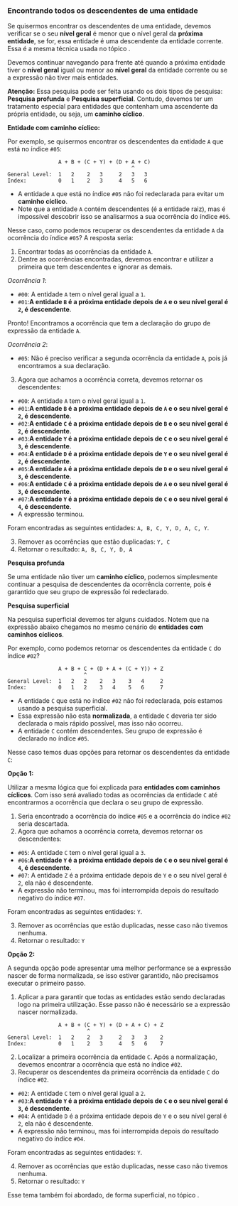 ### Encontrando todos os descendentes de uma entidade <header-set anchor-name="search-method-get-descendants" />

Se quisermos encontrar os descendentes de uma entidade, devemos verificar se o seu **nível geral** é menor que o nível geral da **próxima entidade**, se for, essa entidade é uma descendente da entidade corrente. Essa é a mesma técnica usada no tópico <anchor-get name="search-deep-is-first-at-group-expression" />.

Devemos continuar navegando para frente até quando a próxima entidade tiver o **nível geral** igual ou menor ao **nível geral** da entidade corrente ou se a expressão não tiver mais entidades.

<!-- **Atenção:** Essa pesquisa pode ser feita usando os dois tipos de pesquisa: **Pesquisa profunda** e **Pesquisa superficial**. Contudo, não podemos apenas verificar a **ocorrência da entidade**, pois não é garantido que o seu grupo de expressão foi declarado nesse momento.  -->

**Atenção:** Essa pesquisa pode ser feita usando os dois tipos de pesquisa: **Pesquisa profunda** e **Pesquisa superficial**. Contudo, devemos ter um tratamento especial para entidades que contenham uma ascendente da própria entidade, ou seja, um **caminho cíclico**.

**Entidade com caminho cíclico:**

Por exemplo, se quisermos encontrar os descendentes da entidade `A` que está no índice `#05`:

```
                A + B + (C + Y) + (D + A + C)
                                       ^
General Level:  1   2    2   3     2   3   3
Index:          0   1    2   3     4   5   6
```

* A entidade `A` que está no índice `#05` não foi redeclarada para evitar um **caminho cíclico**. 
* Note que a entidade `A` contém descendentes (é a entidade raiz), mas é impossível descobrir isso se analisarmos a sua ocorrência do índice `#05`.

Nesse caso, como podemos recuperar os descendentes da entidade `A` da ocorrência do índice `#05`? A resposta seria:

1. Encontrar todas as ocorrências da entidade `A`.
2. Dentre as ocorrências encontradas, devemos encontrar e utilizar a primeira que tem descendentes e ignorar as demais.

_Ocorrência 1_:

* `#00`: A entidade `A` tem o nível geral igual a `1`.
* `#01`:**A entidade `B` é a próxima entidade depois de `A` e o seu nível geral é `2`, é descendente**.

Pronto! Encontramos a ocorrência que tem a declaração do grupo de expressão da entidade `A`.

_Ocorrência 2_:

* `#05`: Não é preciso verificar a segunda ocorrência da entidade `A`, pois já encontramos a sua declaração.

3. Agora que achamos a ocorrência correta, devemos retornar os descendentes:

* `#00`: A entidade `A` tem o nível geral igual a `1`.
* `#01`:**A entidade `B` é a próxima entidade depois de `A` e o seu nível geral é `2`, é descendente**.
* `#02`:**A entidade `C` é a próxima entidade depois de `B` e o seu nível geral é `2`, é descendente**.
* `#03`:**A entidade `Y` é a próxima entidade depois de `C` e o seu nível geral é `3`, é descendente**.
* `#04`:**A entidade `D` é a próxima entidade depois de `Y` e o seu nível geral é `2`, é descendente**.
* `#05`:**A entidade `A` é a próxima entidade depois de `D` e o seu nível geral é `3`, é descendente**.
* `#06`:**A entidade `C` é a próxima entidade depois de `A` e o seu nível geral é `3`, é descendente**.
* `#07`:**A entidade `Y` é a próxima entidade depois de `C` e o seu nível geral é `4`, é descendente**.
* A expressão terminou.

Foram encontradas as seguintes entidades: `A, B, C, Y, D, A, C, Y`.

3. Remover as ocorrências que estão duplicadas: `Y, C`
4. Retornar o resultado: `A, B, C, Y, D, A`

**Pesquisa profunda**

Se uma entidade não tiver um **caminho cíclico**, podemos simplesmente continuar a pesquisa de descendentes da ocorrência corrente, pois é garantido que seu grupo de expressão foi redeclarado.

**Pesquisa superficial**

Na pesquisa superficial devemos ter alguns cuidados. Notem que na expressão abaixo chegamos no mesmo cenário de **entidades com caminhos cíclicos**. 

Por exemplo, como podemos retornar os descendentes da entidade `C` do índice `#02`?

```
                A + B + C + (D + A + (C + Y)) + Z
                        ^              
General Level:  1   2   2    2   3    3   4     2
Index:          0   1   2    3   4    5   6     7
```

* A entidade `C` que está no índice `#02` não foi redeclarada, pois estamos usando a pesquisa superficial.
* Essa expressão não esta **normalizada**, a entidade `C` deveria ter sido declarada o mais rápido possível, mas isso não ocorreu.
* A entidade `C` contém descendentes. Seu grupo de expressão é declarado no índice `#05`.

Nesse caso temos duas opções para retornar os descendentes da entidade `C`:

**Opção 1:**

Utilizar a mesma lógica que foi explicada para **entidades com caminhos cíclicos**. Com isso será avaliado todas as ocorrências da entidade `C` até encontrarmos a ocorrência que declara o seu grupo de expressão.

1. Seria encontrado a ocorrência do índice `#05` e a ocorrência do índice `#02` seria descartada.
2. Agora que achamos a ocorrência correta, devemos retornar os descendentes:

* `#05`: A entidade `C` tem o nível geral igual a `3`.
* `#06`:**A entidade `Y` é a próxima entidade depois de `C` e o seu nível geral é `4`, é descendente**.
* `#07`: A entidade `Z` é a próxima entidade depois de `Y` e o seu nível geral é `2`, ela não é descendente.
* A expressão não terminou, mas foi interrompida depois do resultado negativo do índice `#07`.

Foram encontradas as seguintes entidades: `Y`.

3. Remover as ocorrências que estão duplicadas, nesse caso não tivemos nenhuma.
4. Retornar o resultado: `Y`

**Opção 2:**

A segunda opção pode apresentar uma melhor performance se a expressão nascer de forma normalizada, se isso estiver garantido, não precisamos executar o primeiro passo.

1. Aplicar a <anchor-get name="normalization-3" /> para garantir que todas as entidades estão sendo declaradas logo na primeira utilização. Esse passo não é necessário se a expressão nascer normalizada.

```
                A + B + (C + Y) + (D + A + C) + Z
                         ^              
General Level:  1   2    2   3     2   3   3    2
Index:          0   1    2   3     4   5   6    7
```

2. Localizar a primeira ocorrência da entidade `C`. Após a normalização, devemos encontrar a ocorrência que está no índice `#02`.
3. Recuperar os descendentes da primeira ocorrência da entidade `C` do índice `#02`.

* `#02`: A entidade `C` tem o nível geral igual a `2`.
* `#03`:**A entidade `Y` é a próxima entidade depois de `C` e o seu nível geral é `3`, é descendente**.
* `#04`: A entidade `D` é a próxima entidade depois de `Y` e o seu nível geral é `2`, ela não é descendente.
* A expressão não terminou, mas foi interrompida depois do resultado negativo do índice `#04`.

Foram encontradas as seguintes entidades: `Y`.

4. Remover as ocorrências que estão duplicadas, nesse caso não tivemos nenhuma.
5. Retornar o resultado: `Y`

Esse tema também foi abordado, de forma superficial, no tópico <anchor-get name="entity-declaration" />.